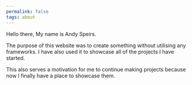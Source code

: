 ```yaml
---
permalink: false
tags: about
---
```

Hello there, My name is Andy Speirs.

The purpose of this website was to create something without utilising any frameworks. I have also used it to showcase all of the projects I have started.

This also serves a motivation for me to continue making projects because now I finally have a place to showcase them.
